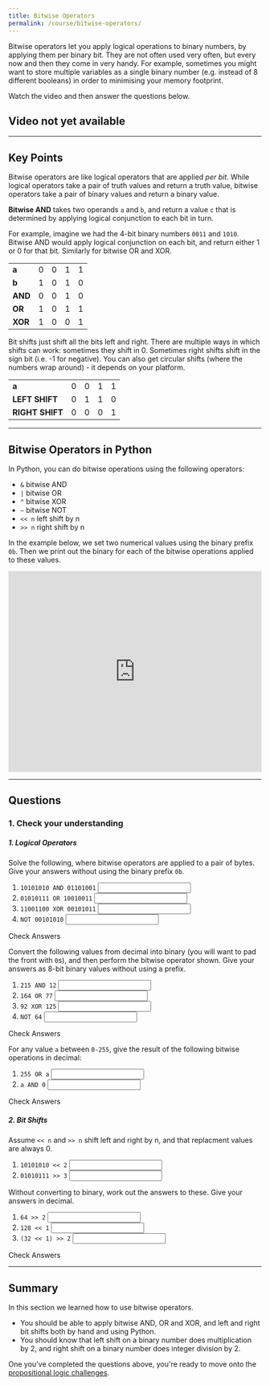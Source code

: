 ```yaml
---
title: Bitwise Operators
permalink: /course/bitwise-operators/
---
```


Bitwise operators let you apply logical operations to binary numbers, by applying them per binary bit. They are not often used very often, but every now and then they come in very handy. For example, sometimes you might want to store multiple variables as a single binary number (e.g. instead of 8 different booleans) in order to minimising your memory footprint. 

Watch the video and then answer the questions below.

## Video not yet available

---

## Key Points

Bitwise operators are like logical operators that are applied _per bit_. While logical operators take a pair of truth values and return a truth value, bitwise operators take a pair of binary values and return a binary value.

**Bitwise AND** takes two operands `a` and `b`, and return a value `c` that is determined by applying logical conjunction to each bit in turn.

For example, imagine we had the 4-bit binary numbers `0011` and `1010`. Bitwise AND would apply logical conjunction on each bit, and return either 1 or 0 for that bit. Similarly for bitwise OR and XOR.

|   |   |   |   |   | 
|-- | - | - | - | - |
| **a** | 0 | 0 | 1 | 1 |
| **b** | 1 | 0 | 1 | 0 |
| **AND** | 0 | 0 | 1 | 0 |
| **OR**  | 1 | 0 | 1 | 1 |
| **XOR** | 1 | 0 | 0 | 1 |

Bit shifts just shift all the bits left and right. There are multiple ways in which shifts can work: sometimes they shift in 0. Sometimes right shifts shift in the sign bit (i.e. -1 for negative). You can also get circular shifts (where the numbers wrap around) - it depends on your platform.

|   |   |   |   |   | 
|-- | - | - | - | - |
| **a** | 0 | 0 | 1 | 1 |
| **LEFT SHIFT** | 0 | 1 | 1 | 0 |
| **RIGHT SHIFT** | 0 | 0 | 0 | 1 |

---

## Bitwise Operators in Python

In Python, you can do bitwise operations using the following operators:

* `&` bitwise AND
* `|` bitwise OR
* `^` bitwise XOR
* `~` bitwise NOT
* `<< n` left shift by n
* `>> n` right shift by n

In the example below, we set two numerical values using the binary prefix `0b`. Then we print out the binary for each of the bitwise operations applied to these values.

<iframe height="400px" width="100%" src="https://repl.it/@davidgundry/MathsForCSPropositionalLogicBitwiseOperators?lite=true" scrolling="no" frameborder="no" allowtransparency="true" allowfullscreen="true" sandbox="allow-forms allow-pointer-lock allow-popups allow-same-origin allow-scripts allow-modals"></iframe>

---

## Questions

### 1. Check your understanding

##### 1. Logical Operators

Solve the following, where bitwise operators are applied to a pair of bytes. Give your answers without using the binary prefix `0b`.

1. <label for ="q11">`10101010 AND 01101001`</label> <input type="text" id="q11" data-answer="00101000"/> <span id="q11c" style="display:inline-block"></span>
2. <label for ="q12">`01010111 OR 10010011`</label> <input type="text" id="q12" data-answer="11010111"/> <span id="q12c" style="display:inline-block"></span>
3. <label for ="q13">`11001100 XOR 00101011`</label> <input type="text" id="q13" data-answer="11100111"/> <span id="q13c" style="display:inline-block"></span>
3. <label for ="q14">`NOT 00101010`</label> <input type="text" id="q14" data-answer="11010101"/> <span id="q14c" style="display:inline-block"></span>

<a class="btn btn-primary" type="submit" onClick="checkAnswers('q1')">Check Answers</a>
<script src="/assets/check.js"></script>

Convert the following values from decimal into binary (you will want to pad the front with `0`s), and then perform the bitwise operator shown. Give your answers as 8-bit binary values without using a prefix.

1. <label for ="q21">`215 AND 12`</label> <input type="text" id="q21" data-answer="00000100"/> <span id="q21c" style="display:inline-block"></span>
2. <label for ="q22">`164 OR 77`</label> <input type="text" id="q22" data-answer="11101101"/> <span id="q22c" style="display:inline-block"></span>
3. <label for ="q23">`92 XOR 125`</label> <input type="text" id="q23" data-answer="00100001"/> <span id="q23c" style="display:inline-block"></span>
3. <label for ="q24">`NOT 64`</label> <input type="text" id="q24" data-answer="10111111"/> <span id="q24c" style="display:inline-block"></span>

<a class="btn btn-primary" type="submit" onClick="checkAnswers('q2')">Check Answers</a>

For any value `a` between `0-255`, give the result of the following bitwise operations in decimal: 

1. <label for ="q31">`255 OR a`</label> <input type="text" id="q31" data-answer="255"/> <span id="q31c" style="display:inline-block"></span>
2. <label for ="q32">`a AND 0`</label> <input type="text" id="q32" data-answer="0"/> <span id="q32c" style="display:inline-block"></span>

<a class="btn btn-primary" type="submit" onClick="checkAnswers('q3')">Check Answers</a>

##### 2. Bit Shifts

Assume `<< n` and `>> n` shift left and right by n, and that replacment values are always 0.

1. <label for ="q41">`10101010 << 2`</label> <input type="text" id="q41" data-answer="10101000"/> <span id="q41c" style="display:inline-block"></span>
2. <label for ="q42">`01010111 >> 3`</label> <input type="text" id="q42" data-answer="00001010"/> <span id="q42c" style="display:inline-block"></span>

Without converting to binary, work out the answers to these. Give your answers in decimal.

1. <label for ="q43">`64 >> 2`</label> <input type="text" id="q43" data-answer="16"/> <span id="q43c" style="display:inline-block"></span>
2. <label for ="q44">`128 << 1`</label> <input type="text" id="q44" data-answer="256"/> <span id="q44c" style="display:inline-block"></span>
3. <label for ="q45">`(32 << 1) >> 2`</label> <input type="text" id="q45" data-answer="16"/> <span id="q45c" style="display:inline-block"></span>

<a class="btn btn-primary" type="submit" onClick="checkAnswers('q4')">Check Answers</a>
<script src="/assets/check.js"></script>


---

## Summary

In this section we learned how to use bitwise operators.

* You should be able to apply bitwise AND, OR and XOR, and left and right bit shifts both by hand and using Python.
* You should know that left shift on a binary number does multiplication by 2, and right shift on a binary number  does integer division by 2.

One you've completed the questions above, you're ready to move onto the [propositional logic challenges](../propositional-logic-challenges).